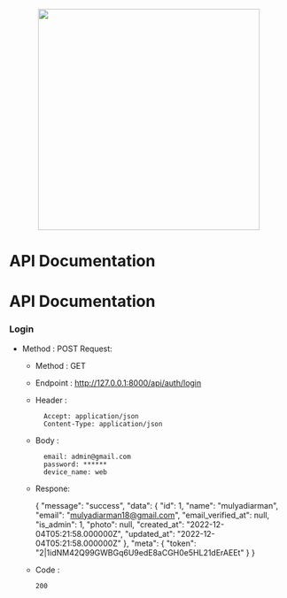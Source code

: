 <p align="center"><a href="https://laravel.com" target="_blank"><img src="https://raw.githubusercontent.com/laravel/art/master/logo-lockup/5%20SVG/2%20CMYK/1%20Full%20Color/laravel-logolockup-cmyk-red.svg" width="400"></a></p>

# API Documentation 

# API Documentation 

### Login 
- Method     : POST 
Request:
  - Method : GET
  - Endpoint : http://127.0.0.1:8000/api/auth/login
  - Header : 
  
          Accept: application/json
          Content-Type: application/json
  
  - Body   : 
  
          email: admin@gmail.com
          password: ******
          device_name: web
  
  - Respone:

    {
    "message": "success",
    "data": {
        "id": 1,
        "name": "mulyadiarman",
        "email": "mulyadiarman18@gmail.com",
        "email_verified_at": null,
        "is_admin": 1,
        "photo": null,
        "created_at": "2022-12-04T05:21:58.000000Z",
        "updated_at": "2022-12-04T05:21:58.000000Z"
    },
    "meta": {
        "token": "2|1idNM42Q99GWBGq6U9edE8aCGH0e5HL21dErAEEt"
    }
}
        
   - Code : 
   
   
         200 
